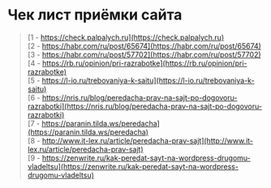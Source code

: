 # Чек лист приёмки сайта

> [1 - https://check.palpalych.ru](https://check.palpalych.ru)  
> [2 - https://habr.com/ru/post/65674](https://habr.com/ru/post/65674)  
> [3 - https://habr.com/ru/post/57702](https://habr.com/ru/post/57702)  
> [4 - https://rb.ru/opinion/pri-razrabotke](https://rb.ru/opinion/pri-razrabotke)  
> [5 - https://l-io.ru/trebovaniya-k-saitu](https://l-io.ru/trebovaniya-k-saitu)  
> [6 - https://nris.ru/blog/peredacha-prav-na-sajt-po-dogovoru-razrabotki](https://nris.ru/blog/peredacha-prav-na-sajt-po-dogovoru-razrabotki)  
> [7 - https://paranin.tilda.ws/peredacha](https://paranin.tilda.ws/peredacha)  
> [8 - http://www.it-lex.ru/article/peredacha-prav-sajt](http://www.it-lex.ru/article/peredacha-prav-sajt)  
> [9 - https://zenwrite.ru/kak-peredat-sayt-na-wordpress-drugomu-vladeltsu](https://zenwrite.ru/kak-peredat-sayt-na-wordpress-drugomu-vladeltsu)  
